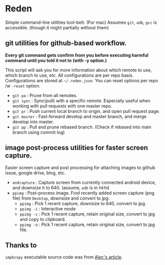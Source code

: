 # Reden

Simple command-line utilities tool-belt. (For mac) Assumes `git`, `adb`, `gcc` is accessible. (though it might partially without them)

## git utilities for github-based workflow.

**Every git command gets confirm from you before executing harmful command until you told it not to (with -y option.)**

This script will ask you for more information about which remote to use, which branch to use, etc. All configurations are per repo basis.
Configurations are stored at `~/.reden.json`. You can reset options per repo /w `-reset` option.

* `git pa` : Prune from all remotes.
* `git sync` : Sync(pull) with a specific remote. Especially useful when working with pull requests with one master repo.
* `git pr` : Push current local branch to origin, and open pull request page.
* `git master` : Fast-forward develop and master branch, and merge develop into master.
* `git pp` : Pull and prune rebased branch. (Check if rebased into main branch using commit log)

## image post-process utilities for faster screen capture.

Easier screen capture and post processing for attaching images to github issue, google drive, blog, etc.

* `andcapture` : Capture screen from currently connected android device, and downsize it to 640. (assume, `adb` is in `PATH`)
* `ppimg` : Post-process image. Find recently added screen capture (png file) from `Desktop`, downsize and convert to jpg.
  * `ppimg` : Pick 1 recent capture, downsize to 640, convert to jpg.
  * `ppimg -i` : Interactive mode
  * `ppimg -c` : Pick 1 recent capture, retain original size, convert to jpg and copy to clipboard.
  * `ppimg -o` : Pick 1 recent capture, retain original size, convert to jpg file.

## Thanks to

`impbcopy` executable source code was from [Alec's article](http://www.alecjacobson.com/weblog/?p=3816).
